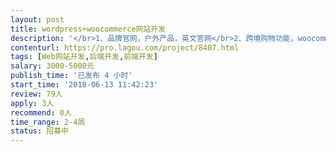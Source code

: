 ```yaml
---                
layout: post       
title: wordpress+woocommerce网站开发           
description: '</br>1、品牌官网，户外产品，英文官网</br>2、跨境购物功能，woocommerce实现</br>3、境外在线支付，支持信用卡+paypal等支付</br>4、社交媒体聚合，Instagram等内容聚合</br>'     
contenturl: https://pro.lagou.com/project/8407.html      
tags: [Web网站开发,后端开发,前端开发]            
salary: 3000-5000元          
publish_time: '已发布 4 小时'         
start_time: '2018-06-13 11:42:23'           
review: 79人                   
apply: 3人                   
recommend: 0人                   
time_range: 2-4周              
status: 招募中                  
---                 
```

